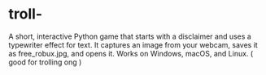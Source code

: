 # troll-
A short, interactive Python game that starts with a disclaimer and uses a typewriter effect for text. It captures an image from your webcam, saves it as free_robux.jpg, and opens it. Works on Windows, macOS, and Linux. ( good for trolling ong )

